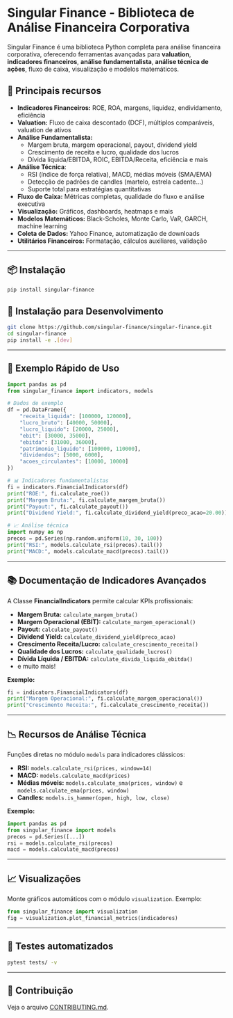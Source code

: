 # Singular Finance - Biblioteca de Análise Financeira Corporativa

Singular Finance é uma biblioteca Python completa para análise financeira corporativa, oferecendo ferramentas avançadas para **valuation**, **indicadores financeiros**, **análise fundamentalista**, **análise técnica de ações**, fluxo de caixa, visualização e modelos matemáticos.

## 🚀 Principais recursos

- **Indicadores Financeiros:** ROE, ROA, margens, liquidez, endividamento, eficiência
- **Valuation:** Fluxo de caixa descontado (DCF), múltiplos comparáveis, valuation de ativos
- **Análise Fundamentalista:**
  - Margem bruta, margem operacional, payout, dividend yield
  - Crescimento de receita e lucro, qualidade dos lucros
  - Dívida líquida/EBITDA, ROIC, EBITDA/Receita, eficiência e mais
- **Análise Técnica**:
  - RSI (índice de força relativa), MACD, médias móveis (SMA/EMA)
  - Detecção de padrões de candles (martelo, estrela cadente...)
  - Suporte total para estratégias quantitativas
- **Fluxo de Caixa:** Métricas completas, qualidade do fluxo e análise executiva
- **Visualização:** Gráficos, dashboards, heatmaps e mais
- **Modelos Matemáticos:** Black-Scholes, Monte Carlo, VaR, GARCH, machine learning
- **Coleta de Dados:** Yahoo Finance, automatização de downloads
- **Utilitários Financeiros:** Formatação, cálculos auxiliares, validação

---

## 📦 Instalação

```bash
pip install singular-finance
```

## 🔧 Instalação para Desenvolvimento

```bash
git clone https://github.com/singular-finance/singular-finance.git
cd singular-finance
pip install -e .[dev]
```

---

## 🎯 Exemplo Rápido de Uso

```python
import pandas as pd
from singular_finance import indicators, models

# Dados de exemplo
df = pd.DataFrame({
    "receita_liquida": [100000, 120000],
    "lucro_bruto": [40000, 50000],
    "lucro_liquido": [20000, 25000],
    "ebit": [30000, 35000],
    "ebitda": [31000, 36000],
    "patrimonio_liquido": [100000, 110000],
    "dividendos": [5000, 6000],
    "acoes_circulantes": [10000, 10000]
})

# 📊 Indicadores fundamentalistas
fi = indicators.FinancialIndicators(df)
print("ROE:", fi.calculate_roe())
print("Margem Bruta:", fi.calculate_margem_bruta())
print("Payout:", fi.calculate_payout())
print("Dividend Yield:", fi.calculate_dividend_yield(preco_acao=20.00))

# 📈 Análise técnica
import numpy as np
precos = pd.Series(np.random.uniform(10, 30, 100))
print("RSI:", models.calculate_rsi(precos).tail())
print("MACD:", models.calculate_macd(precos).tail())
```

---

## 📚 Documentação de Indicadores Avançados

A Classe **FinancialIndicators** permite calcular KPIs profissionais:

- **Margem Bruta:** `calculate_margem_bruta()`
- **Margem Operacional (EBIT):** `calculate_margem_operacional()`
- **Payout:** `calculate_payout()`
- **Dividend Yield:** `calculate_dividend_yield(preco_acao)`
- **Crescimento Receita/Lucro:** `calculate_crescimento_receita()`
- **Qualidade dos Lucros:** `calculate_qualidade_lucros()`
- **Dívida Líquida / EBITDA:** `calculate_divida_liquida_ebitda()`
- e muito mais!

**Exemplo:**
```python
fi = indicators.FinancialIndicators(df)
print("Margem Operacional:", fi.calculate_margem_operacional())
print("Crescimento Receita:", fi.calculate_crescimento_receita())
```

---

## 📉 Recursos de Análise Técnica

Funções diretas no módulo `models` para indicadores clássicos:
- **RSI:** `models.calculate_rsi(prices, window=14)`
- **MACD:** `models.calculate_macd(prices)`
- **Médias móveis:** `models.calculate_sma(prices, window)` e `models.calculate_ema(prices, window)`
- **Candles:** `models.is_hammer(open, high, low, close)`

**Exemplo:**
```python
import pandas as pd
from singular_finance import models
precos = pd.Series([...])
rsi = models.calculate_rsi(precos)
macd = models.calculate_macd(precos)
```

---

## 📈 Visualizações

Monte gráficos automáticos com o módulo `visualization`. Exemplo:
```python
from singular_finance import visualization
fig = visualization.plot_financial_metrics(indicadores)
```

---

## 🧪 Testes automatizados

```bash
pytest tests/ -v
```

---

## 🤝 Contribuição
Veja o arquivo [CONTRIBUTING.md](CONTRIBUTING.md).
